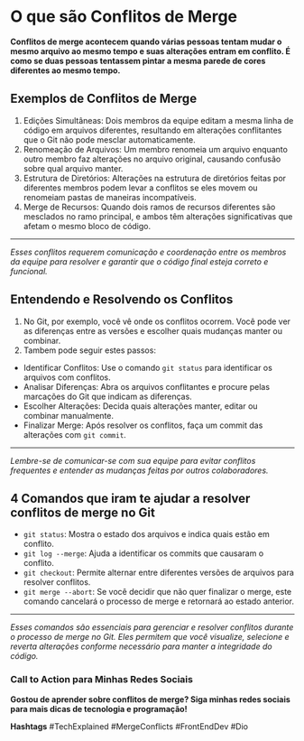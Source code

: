 # O que são Conflitos de Merge
**Conflitos de merge acontecem quando várias pessoas tentam mudar o mesmo arquivo ao mesmo tempo e suas alterações entram em conflito. É como se duas pessoas tentassem pintar a mesma parede de cores diferentes ao mesmo tempo.**

## Exemplos de Conflitos de Merge
1. Edições Simultâneas: Dois membros da equipe editam a mesma linha de código em arquivos diferentes, resultando em alterações conflitantes que o Git não pode mesclar automaticamente.
2. Renomeação de Arquivos: Um membro renomeia um arquivo enquanto outro membro faz alterações no arquivo original, causando confusão sobre qual arquivo manter.
3. Estrutura de Diretórios: Alterações na estrutura de diretórios feitas por diferentes membros podem levar a conflitos se eles movem ou renomeiam pastas de maneiras incompatíveis.
4. Merge de Recursos: Quando dois ramos de recursos diferentes são mesclados no ramo principal, e ambos têm alterações significativas que afetam o mesmo bloco de código.
---------
*Esses conflitos requerem comunicação e coordenação entre os membros da equipe para resolver e garantir que o código final esteja correto e funcional.*

## Entendendo e Resolvendo os Conflitos
1. No Git, por exemplo, você vê onde os conflitos ocorrem. Você pode ver as diferenças entre as versões e escolher quais mudanças manter ou combinar.
2. Tambem pode seguir estes passos:
- Identificar Conflitos: Use o comando `git status` para identificar os arquivos com conflitos.
- Analisar Diferenças: Abra os arquivos conflitantes e procure pelas marcações do Git que indicam as diferenças.
- Escolher Alterações: Decida quais alterações manter, editar ou combinar manualmente.
- Finalizar Merge: Após resolver os conflitos, faça um commit das alterações com `git commit`.
---------
*Lembre-se de comunicar-se com sua equipe para evitar conflitos frequentes e entender as mudanças feitas por outros colaboradores.*

## 4 Comandos que iram te ajudar a resolver conflitos de merge no Git

- `git status`: Mostra o estado dos arquivos e indica quais estão em conflito.
- `git log --merge`: Ajuda a identificar os commits que causaram o conflito.
- `git checkout`: Permite alternar entre diferentes versões de arquivos para resolver conflitos.
- `git merge --abort`: Se você decidir que não quer finalizar o merge, este comando cancelará o processo de merge e retornará ao estado anterior.
------
*Esses comandos são essenciais para gerenciar e resolver conflitos durante o processo de merge no Git. Eles permitem que você visualize, selecione e reverta alterações conforme necessário para manter a integridade do código.*

### Call to Action para Minhas Redes Sociais
**Gostou de aprender sobre conflitos de merge? Siga minhas redes sociais para mais dicas de tecnologia e programação!**

**Hashtags**
#TechExplained #MergeConflicts #FrontEndDev #Dio